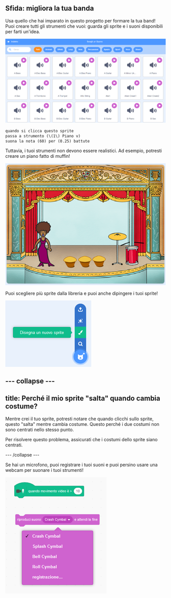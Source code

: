 ## Sfida: migliora la tua banda

Usa quello che hai imparato in questo progetto per formare la tua band! Puoi creare tutti gli strumenti che vuoi: guarda gli sprite e i suoni disponibili per farti un'idea.

![schermata](images/band-ideas-sounds.png)

```blocks3
quando si clicca questo sprite
passa a strumento (\(1\) Piano v)
suona la nota (60) per (0.25) battute
```

Tuttavia, i tuoi strumenti non devono essere realistici. Ad esempio, potresti creare un piano fatto di muffin!

![schermata](images/band-piano.png)

Puoi scegliere più sprite dalla libreria e puoi anche dipingere i tuoi sprite!

![schermata](images/band-draw.png)

--- collapse ---
---
title: Perché il mio sprite "salta" quando cambia costume?
---

Mentre crei il tuo sprite, potresti notare che quando clicchi sullo sprite, questo "salta" mentre cambia costume. Questo perché i due costumi non sono centrati nello stesso punto.

Per risolvere questo problema, assicurati che i costumi dello sprite siano centrati.

--- /collapse ---

Se hai un microfono, puoi registrare i tuoi suoni e puoi persino usare una webcam per suonare i tuoi strumenti!

![screenshot](images/band-io.png)